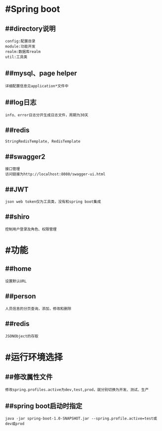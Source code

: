 #Spring boot
===
##directory说明
---
    config:配置目录
    module:功能开发
    realm:数据库realm
    util:工具类

##mysql、page helper
---
    详细配置信息见application*文件中

##log日志
---
    info、error日志分开生成日志文件，周期为30天

##redis
---
    StringRedisTemplate, RedisTemplate

##swagger2
---
    接口管理
    访问链接为http://localhost:8080/swagger-ui.html

##JWT
---
    json web token仅为工具类，没有和spring boot集成

##shiro
---
    控制用户登录及角色、权限管理

#功能
===
##home
---
    设置默认URL
##person
---
    人员信息的分页查询，添加，修改和删除
##redis
---
    JSONObject的存取

#运行环境选择
===
##修改属性文件
---
    修改spring.profiles.active为dev,test,prod，就分别切换为开发、测试、生产
##spring boot启动时指定
---
    java -jar spring-boot-1.0-SNAPSHOT.jar --spring.profile.active=test或dev或prod
